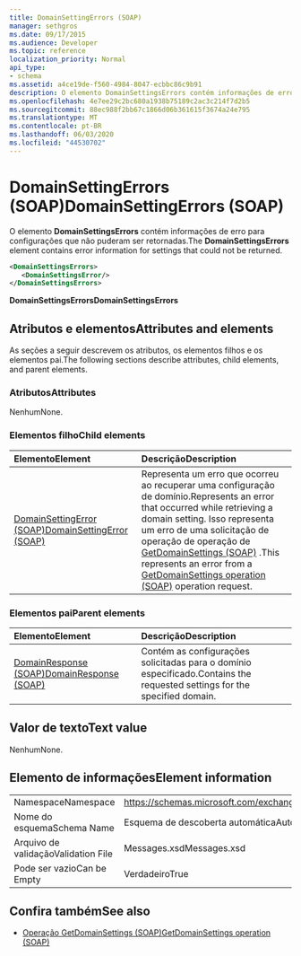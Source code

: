 ```yaml
---
title: DomainSettingErrors (SOAP)
manager: sethgros
ms.date: 09/17/2015
ms.audience: Developer
ms.topic: reference
localization_priority: Normal
api_type:
- schema
ms.assetid: a4ce19de-f560-4984-8047-ecbbc86c9b91
description: O elemento DomainSettingsErrors contém informações de erro para configurações que não puderam ser retornadas.
ms.openlocfilehash: 4e7ee29c2bc680a1938b75189c2ac3c214f7d2b5
ms.sourcegitcommit: 88ec988f2bb67c1866d06b361615f3674a24e795
ms.translationtype: MT
ms.contentlocale: pt-BR
ms.lasthandoff: 06/03/2020
ms.locfileid: "44530702"
---
```

# <a name="domainsettingerrors-soap"></a><span data-ttu-id="6a54c-103">DomainSettingErrors (SOAP)</span><span class="sxs-lookup"><span data-stu-id="6a54c-103">DomainSettingErrors (SOAP)</span></span>

<span data-ttu-id="6a54c-104">O elemento **DomainSettingsErrors** contém informações de erro para configurações que não puderam ser retornadas.</span><span class="sxs-lookup"><span data-stu-id="6a54c-104">The **DomainSettingsErrors** element contains error information for settings that could not be returned.</span></span> 
  
```XML
<DomainSettingsErrors>
   <DomainSettingsError/>
</DomainSettingsErrors>
```

 <span data-ttu-id="6a54c-105">**DomainSettingsErrors**</span><span class="sxs-lookup"><span data-stu-id="6a54c-105">**DomainSettingsErrors**</span></span>
## <a name="attributes-and-elements"></a><span data-ttu-id="6a54c-106">Atributos e elementos</span><span class="sxs-lookup"><span data-stu-id="6a54c-106">Attributes and elements</span></span>

<span data-ttu-id="6a54c-107">As seções a seguir descrevem os atributos, os elementos filhos e os elementos pai.</span><span class="sxs-lookup"><span data-stu-id="6a54c-107">The following sections describe attributes, child elements, and parent elements.</span></span>
  
### <a name="attributes"></a><span data-ttu-id="6a54c-108">Atributos</span><span class="sxs-lookup"><span data-stu-id="6a54c-108">Attributes</span></span>

<span data-ttu-id="6a54c-109">Nenhum</span><span class="sxs-lookup"><span data-stu-id="6a54c-109">None.</span></span>
  
### <a name="child-elements"></a><span data-ttu-id="6a54c-110">Elementos filho</span><span class="sxs-lookup"><span data-stu-id="6a54c-110">Child elements</span></span>

|<span data-ttu-id="6a54c-111">**Elemento**</span><span class="sxs-lookup"><span data-stu-id="6a54c-111">**Element**</span></span>|<span data-ttu-id="6a54c-112">**Descrição**</span><span class="sxs-lookup"><span data-stu-id="6a54c-112">**Description**</span></span>|
|:-----|:-----|
|[<span data-ttu-id="6a54c-113">DomainSettingError (SOAP)</span><span class="sxs-lookup"><span data-stu-id="6a54c-113">DomainSettingError (SOAP)</span></span>](domainsettingerror-soap.md) <br/> |<span data-ttu-id="6a54c-114">Representa um erro que ocorreu ao recuperar uma configuração de domínio.</span><span class="sxs-lookup"><span data-stu-id="6a54c-114">Represents an error that occurred while retrieving a domain setting.</span></span> <span data-ttu-id="6a54c-115">Isso representa um erro de uma solicitação de operação de operação de [GetDomainSettings (SOAP)](getdomainsettings-operation-soap.md) .</span><span class="sxs-lookup"><span data-stu-id="6a54c-115">This represents an error from a [GetDomainSettings operation (SOAP)](getdomainsettings-operation-soap.md) operation request.</span></span>  <br/> |
   
### <a name="parent-elements"></a><span data-ttu-id="6a54c-116">Elementos pai</span><span class="sxs-lookup"><span data-stu-id="6a54c-116">Parent elements</span></span>

|<span data-ttu-id="6a54c-117">**Elemento**</span><span class="sxs-lookup"><span data-stu-id="6a54c-117">**Element**</span></span>|<span data-ttu-id="6a54c-118">**Descrição**</span><span class="sxs-lookup"><span data-stu-id="6a54c-118">**Description**</span></span>|
|:-----|:-----|
|[<span data-ttu-id="6a54c-119">DomainResponse (SOAP)</span><span class="sxs-lookup"><span data-stu-id="6a54c-119">DomainResponse (SOAP)</span></span>](domainresponse-soap.md) <br/> |<span data-ttu-id="6a54c-120">Contém as configurações solicitadas para o domínio especificado.</span><span class="sxs-lookup"><span data-stu-id="6a54c-120">Contains the requested settings for the specified domain.</span></span>  <br/> |
   
## <a name="text-value"></a><span data-ttu-id="6a54c-121">Valor de texto</span><span class="sxs-lookup"><span data-stu-id="6a54c-121">Text value</span></span>

<span data-ttu-id="6a54c-122">Nenhum</span><span class="sxs-lookup"><span data-stu-id="6a54c-122">None.</span></span>
  
## <a name="element-information"></a><span data-ttu-id="6a54c-123">Elemento de informações</span><span class="sxs-lookup"><span data-stu-id="6a54c-123">Element information</span></span>

|||
|:-----|:-----|
|<span data-ttu-id="6a54c-124">Namespace</span><span class="sxs-lookup"><span data-stu-id="6a54c-124">Namespace</span></span>  <br/> |https://schemas.microsoft.com/exchange/2010/Autodiscover  <br/> |
|<span data-ttu-id="6a54c-125">Nome do esquema</span><span class="sxs-lookup"><span data-stu-id="6a54c-125">Schema Name</span></span>  <br/> |<span data-ttu-id="6a54c-126">Esquema de descoberta automática</span><span class="sxs-lookup"><span data-stu-id="6a54c-126">Autodiscover schema</span></span>  <br/> |
|<span data-ttu-id="6a54c-127">Arquivo de validação</span><span class="sxs-lookup"><span data-stu-id="6a54c-127">Validation File</span></span>  <br/> |<span data-ttu-id="6a54c-128">Messages.xsd</span><span class="sxs-lookup"><span data-stu-id="6a54c-128">Messages.xsd</span></span>  <br/> |
|<span data-ttu-id="6a54c-129">Pode ser vazio</span><span class="sxs-lookup"><span data-stu-id="6a54c-129">Can be Empty</span></span>  <br/> |<span data-ttu-id="6a54c-130">Verdadeiro</span><span class="sxs-lookup"><span data-stu-id="6a54c-130">True</span></span>  <br/> |
   
## <a name="see-also"></a><span data-ttu-id="6a54c-131">Confira também</span><span class="sxs-lookup"><span data-stu-id="6a54c-131">See also</span></span>

- [<span data-ttu-id="6a54c-132">Operação GetDomainSettings (SOAP)</span><span class="sxs-lookup"><span data-stu-id="6a54c-132">GetDomainSettings operation (SOAP)</span></span>](getdomainsettings-operation-soap.md)

